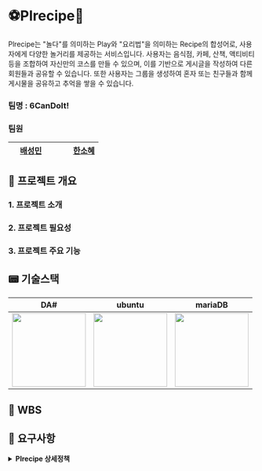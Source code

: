 # ⚽Plrecipe📜

<p align="center"></p>

 Plrecipe는 "놀다"를 의미하는 Play와 "요리법"을 의미하는 Recipe의 합성어로, 사용자에게 다양한 놀거리를 제공하는 서비스입니다. 사용자는 음식점, 카페, 산책, 액티비티 등을 조합하여 자신만의 코스를 만들 수 있으며, 이를 기반으로 게시글을 작성하여 다른 회원들과 공유할 수 있습니다. 또한 사용자는 그룹을 생성하여 혼자 또는 친구들과 함께 게시물을 공유하고 추억을 쌓을 수 있습니다. 

###  팀명 : 6CanDoIt!

###  팀원

<div align="center">
    
| | [배성민](https://github.com/mini-xi) |  |  |  | [한소혜](https://github.com/Sosohy)|
|------------------------------------------|--------------------------------------|------------------------------------------|-----------------------------------|-------------------------------------|------------------------------------------|

</div>

## 🎈 프로젝트 개요

### 1. 프로젝트 소개


### 2. 프로젝트 필요성






</aside>

### 3. 프로젝트 주요 기능



## 📟 기술스택
<div align="center">

|DA#|ubuntu|mariaDB|
|---|---|---|
|<img src="https://github.com/beyond-sw-camp/be04-1st-4goda-vite/blob/main/PNG/Readme/da%23.png" height="150" />|<img src="https://github.com/beyond-sw-camp/be04-1st-4goda-vite/blob/main/PNG/Readme/ubuntu.png" height="150" />|<img src="https://github.com/beyond-sw-camp/be04-1st-4goda-vite/blob/main/PNG/Readme/mariadb.png" height="150" />|   

</div>

## 📝 WBS

<p align="center"></p>

## 📘 요구사항
<details>
<summary><b>Plrecipe 상세정책</b></summary>
    
- 회원등급 관련
   
    
- 운영자 권한

    
- 회원 권한

    
</details>
